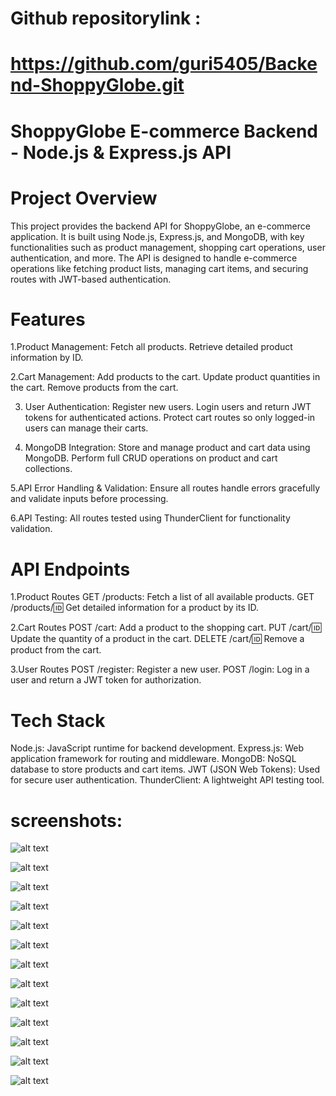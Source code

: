 # Github repositorylink :
#    https://github.com/guri5405/Backend-ShoppyGlobe.git

# ShoppyGlobe E-commerce Backend - Node.js & Express.js API

# Project Overview
This project provides the backend API for ShoppyGlobe, an e-commerce application. It is built using Node.js, Express.js, and MongoDB, with key functionalities such as product management, shopping cart operations, user authentication, and more. The API is designed to handle e-commerce operations like fetching product lists, managing cart items, and securing routes with JWT-based authentication.

# Features
1.Product Management:
Fetch all products.
Retrieve detailed product information by ID.

2.Cart Management:
Add products to the cart.
Update product quantities in the cart.
Remove products from the cart.

3. User Authentication:
Register new users.
Login users and return JWT tokens for authenticated actions.
Protect cart routes so only logged-in users can manage their carts.

4. MongoDB Integration:
Store and manage product and cart data using MongoDB.
Perform full CRUD operations on product and cart collections.

5.API Error Handling & Validation:
Ensure all routes handle errors gracefully and validate inputs before processing.

6.API Testing:
All routes tested using ThunderClient for functionality validation.

# API Endpoints
1.Product Routes
GET /products: Fetch a list of all available products.
GET /products/:id: Get detailed information for a product by its ID.

2.Cart Routes
POST /cart: Add a product to the shopping cart.
PUT /cart/:id: Update the quantity of a product in the cart.
DELETE /cart/:id: Remove a product from the cart.

3.User Routes
POST /register: Register a new user.
POST /login: Log in a user and return a JWT token for authorization.

# Tech Stack
Node.js: JavaScript runtime for backend development.
Express.js: Web application framework for routing and middleware.
MongoDB: NoSQL database to store products and cart items.
JWT (JSON Web Tokens): Used for secure user authentication.
ThunderClient: A lightweight API testing tool.

# screenshots:

 ![alt text](cartscreenshotforunauthorizedtoken.png)

![alt text](cartadditemunauthorizedtoken.png)

![alt text](cartdeleteitemunautjorizedtoken.png)

![alt text](cartpatchupdateunauthorizedtoken.png)

![alt text](productsgetmethod.png)

![alt text](singleproductgetmethod.png)

![alt text](productaddpostmethod.png)

![alt text](productdeletemethod.png)

![alt text](productupdatebyputmethod.png)

![alt text](userregisterbypostmethod.png)

![alt text](userlogincheckbypostmethod.png)

![alt text](productcreate.png)

![alt text](mongodbdatabaseforproducts.png)